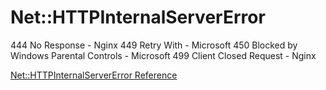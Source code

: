 # Net::HTTPInternalServerError

444 No Response - Nginx 449 Retry With - Microsoft 450 Blocked by Windows
Parental Controls - Microsoft 499 Client Closed Request - Nginx

[Net::HTTPInternalServerError Reference](https://ruby-doc.org/stdlib-2.5.0/libdoc/net/http/rdoc/Net/HTTPInternalServerError.html)
